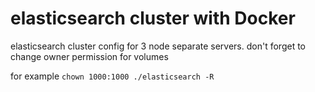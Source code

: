 # elasticsearch cluster with Docker
elasticsearch cluster config for 3 node separate servers.
don't forget to change owner permission for volumes 

for example ```chown 1000:1000 ./elasticsearch -R```
